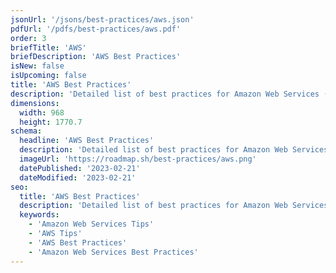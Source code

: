 ```yaml
---
jsonUrl: '/jsons/best-practices/aws.json'
pdfUrl: '/pdfs/best-practices/aws.pdf'
order: 3
briefTitle: 'AWS'
briefDescription: 'AWS Best Practices'
isNew: false
isUpcoming: false
title: 'AWS Best Practices'
description: 'Detailed list of best practices for Amazon Web Services (AWS)'
dimensions:
  width: 968
  height: 1770.7
schema:
  headline: 'AWS Best Practices'
  description: 'Detailed list of best practices for Amazon Web Services (AWS). Each best practice carries further details and how to implement that best practice.'
  imageUrl: 'https://roadmap.sh/best-practices/aws.png'
  datePublished: '2023-02-21'
  dateModified: '2023-02-21'
seo:
  title: 'AWS Best Practices'
  description: 'Detailed list of best practices for Amazon Web Services (AWS). Each best practice carries further details and how to implement that best practice.'
  keywords:
    - 'Amazon Web Services Tips'
    - 'AWS Tips'
    - 'AWS Best Practices'
    - 'Amazon Web Services Best Practices'
---
```

